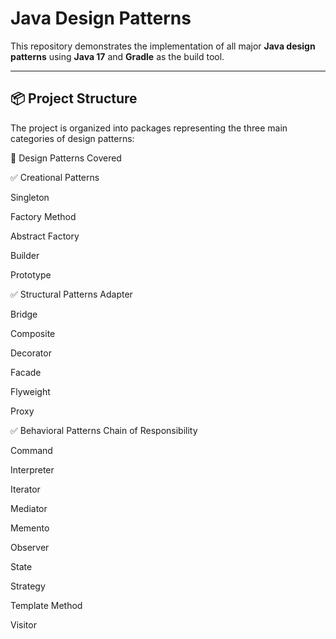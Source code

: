 

# Java Design Patterns

This repository demonstrates the implementation of all major **Java design patterns** using **Java 17** and **Gradle** as the build tool.

---

## 📦 Project Structure

The project is organized into packages representing the three main categories of design patterns:

🧠 Design Patterns Covered

✅ Creational Patterns

Singleton

Factory Method

Abstract Factory

Builder

Prototype

✅ Structural Patterns
Adapter

Bridge

Composite

Decorator

Facade

Flyweight

Proxy

✅ Behavioral Patterns
Chain of Responsibility

Command

Interpreter

Iterator

Mediator

Memento

Observer

State

Strategy

Template Method

Visitor
